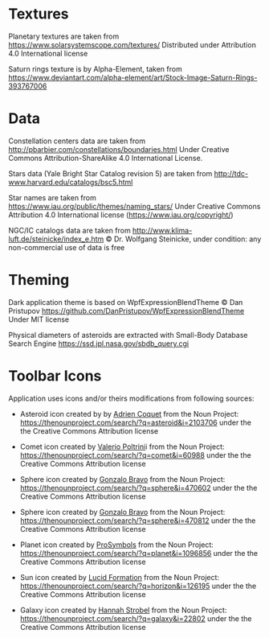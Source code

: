 # Textures

Planetary textures are taken from https://www.solarsystemscope.com/textures/
Distributed under Attribution 4.0 International license

Saturn rings texture is by Alpha-Element, taken from https://www.deviantart.com/alpha-element/art/Stock-Image-Saturn-Rings-393767006

# Data

Constellation centers data are taken from http://pbarbier.com/constellations/boundaries.html
Under Creative Commons Attribution-ShareAlike 4.0 International License.

Stars data (Yale Bright Star Catalog revision 5) are taken from http://tdc-www.harvard.edu/catalogs/bsc5.html

Star names are taken from https://www.iau.org/public/themes/naming_stars/
Under Creative Commons Attribution 4.0 International license (https://www.iau.org/copyright/)

NGC/IC catalogs data are taken from http://www.klima-luft.de/steinicke/index_e.htm
© Dr. Wolfgang Steinicke, under condition: any non-commercial use of data is free

# Theming

Dark application theme is based on WpfExpressionBlendTheme
© Dan Pristupov https://github.com/DanPristupov/WpfExpressionBlendTheme 
Under MIT license

Physical diameters of asteroids are extracted with Small-Body Database Search Engine
https://ssd.jpl.nasa.gov/sbdb_query.cgi

# Toolbar Icons

Application uses icons and/or theirs modifications from following sources:

* Asteroid icon created by by [Adrien Coquet](https://thenounproject.com/coquet_adrien) from the Noun Project: <https://thenounproject.com/search/?q=asteroid&i=2103706> under the the Creative Commons Attribution license

* Comet icon created by [Valerio Poltrini](https://thenounproject.com/valeriopoltrini)i from the Noun Project: <https://thenounproject.com/search/?q=comet&i=60988> under the the Creative Commons Attribution license

* Sphere icon created by [Gonzalo Bravo](https://thenounproject.com/webposible) from the Noun Project: <https://thenounproject.com/search/?q=sphere&i=470602> under the the Creative Commons Attribution license

* Sphere icon created by [Gonzalo Bravo](https://thenounproject.com/webposible) from the Noun Project: <https://thenounproject.com/search/?q=sphere&i=470812> under the the Creative Commons Attribution license

* Planet icon created by [ProSymbols](https://thenounproject.com/prosymbols) from the Noun Project: <https://thenounproject.com/search/?q=planet&i=1096856> under the the Creative Commons Attribution license

* Sun icon created by [Lucid Formation](https://thenounproject.com/lucidformation) from the Noun Project: <https://thenounproject.com/search/?q=horizon&i=126195> under the the Creative Commons Attribution license

* Galaxy icon created by [Hannah Strobel](https://thenounproject.com/Mylillian) from the Noun Project: <https://thenounproject.com/search/?q=galaxy&i=22802> under the the Creative Commons Attribution license